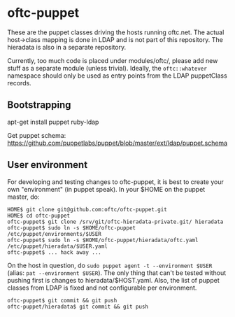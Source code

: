 oftc-puppet
===========

These are the puppet classes driving the hosts running oftc.net. The actual
host->class mapping is done in LDAP and is not part of this repository.
The hieradata is also in a separate repository.

Currently, too much code is placed under modules/oftc/, please add new stuff as
a separate module (unless trivial). Ideally, the `oftc::whatever` namespace
should only be used as entry points from the LDAP puppetClass records.

Bootstrapping
-------------

apt-get install puppet ruby-ldap

Get puppet schema: https://github.com/puppetlabs/puppet/blob/master/ext/ldap/puppet.schema

User environment
----------------

For developing and testing changes to oftc-puppet, it is best to create your
own "environment" (in puppet speak). In your $HOME on the puppet master, do:

```
HOME$ git clone git@github.com:oftc/oftc-puppet.git
HOME$ cd oftc-puppet
oftc-puppet$ git clone /srv/git/oftc-hieradata-private.git/ hieradata
oftc-puppet$ sudo ln -s $HOME/oftc-puppet /etc/puppet/environments/$USER
oftc-puppet$ sudo ln -s $HOME/oftc-puppet/hieradata/oftc.yaml /etc/puppet/hieradata/$USER.yaml
oftc-puppet$ ... hack away ...
```

On the host in question, do `sudo puppet agent -t --environment $USER`
(alias: `pat --environment $USER`). The only thing that can't be tested without
pushing first is changes to hieradata/$HOST.yaml. Also, the list of puppet
classes from LDAP is fixed and not configurable per environment.

```
oftc-puppet$ git commit && git push
oftc-puppet/hieradata$ git commit && git push
```
